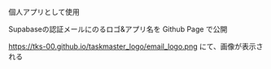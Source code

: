 個人アプリとして使用

Supabaseの認証メールにのるロゴ&アプリ名を Github Page で公開

https://tks-00.github.io/taskmaster_logo/email_logo.png にて、画像が表示される

